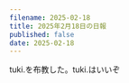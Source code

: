 ```yaml
---
filename: 2025-02-18
title: 2025年2月18日の日報
published: false
date: 2025-02-18
---
```

tuki.を布教した。tuki.はいいぞ